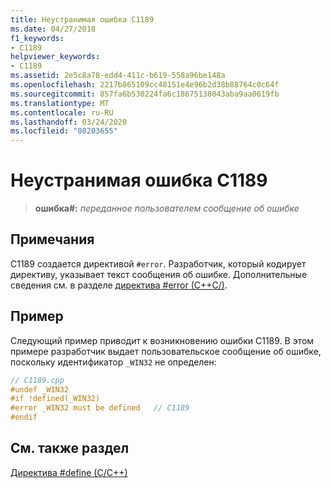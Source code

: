 ```yaml
---
title: Неустранимая ошибка C1189
ms.date: 04/27/2018
f1_keywords:
- C1189
helpviewer_keywords:
- C1189
ms.assetid: 2e5c8a78-edd4-411c-b619-558a96be148a
ms.openlocfilehash: 2217b865109cc48151e4e96b2d38b88764c0c64f
ms.sourcegitcommit: 857fa6b530224fa6c18675138043aba9aa0619fb
ms.translationtype: MT
ms.contentlocale: ru-RU
ms.lasthandoff: 03/24/2020
ms.locfileid: "80203655"
---
```

# <a name="fatal-error-c1189"></a>Неустранимая ошибка C1189

> **ошибка\#:** *переданное пользователем сообщение об ошибке*

## <a name="remarks"></a>Примечания

C1189 создается директивой `#error`. Разработчик, который кодирует директиву, указывает текст сообщения об ошибке. Дополнительные сведения см. в разделе [директива #error (C++C/)](../../preprocessor/hash-error-directive-c-cpp.md).

## <a name="example"></a>Пример

Следующий пример приводит к возникновению ошибки C1189. В этом примере разработчик выдает пользовательское сообщение об ошибке, поскольку идентификатор `_WIN32` не определен:

```cpp
// C1189.cpp
#undef _WIN32
#if !defined(_WIN32)
#error _WIN32 must be defined   // C1189
#endif
```

## <a name="see-also"></a>См. также раздел

[Директива #define (C/C++)](../../preprocessor/hash-define-directive-c-cpp.md)
